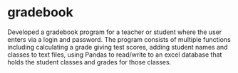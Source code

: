 # gradebook
Developed a gradebook program for a teacher or student where the user enters via a login and password. The program consists of multiple functions including calculating a grade giving test scores, adding student names and classes to text files, using Pandas to read/write to an excel database that holds the student classes and grades for those classes.  

